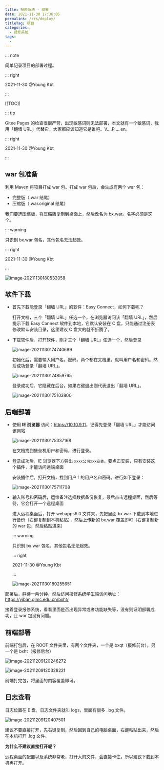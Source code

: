 ```yaml
---
title: 报修系统 - 部署
date: 2021-11-30 17:36:05
permalink: /rrs/deploy/
titleTag: 项目
categories:
  - 报修系统
tags:
  -
---
```


::: note

简单记录项目的部署过程。

::: right

2021-11-30 @Young Kbt

:::

[[TOC]]

::: tip

Gitee Pages 的检查很很严苛，出现敏感词则无法部署，本文就有一个敏感词，我用「翻墙 URL」代替它，大家都应该知道它是谁吧。V....P.....en。

::: right

2021-11-30 @Young Kbt

:::

## war 包准备

利用 Maven 将项目打成 war 包。打成 war 包后，会生成有两个 war 包：

- 完整版（.war 结尾）
- 压缩版（.war.original 结尾）

我们要选压缩版，将压缩版复制到桌面上，然后改名为 bx.war。名字必须是这个。

::: warning

只识别 bx.war 包名，其他包名无法起效。

::: right

2021-11-30 @Young Kbt

:::

![image-20211130180533058](https://cdn.jsdelivr.net/gh/Kele-Bingtang/static/img/%E9%A1%B9%E7%9B%AE/%E6%8A%A5%E4%BF%AE/20211130180542.png)

## 软件下载

- 首先下载能登录「翻墙 URL」的软件：Easy Connect，如何下载呢？

  打开文档，三个「翻墙 URL」任选一个，在浏览器访问该「翻墙 URL」，然后提示下载 Easy Connect 软件到本地，它默认安装在 C 盘，只能通过注册表修改默认安装目录，这里建议 C 盘大的就不折腾了。

- 下载软件后，打开软件，刚才三个「翻墙 URL」任选一个，然后登录

  ![image-20211130174740689](https://cdn.jsdelivr.net/gh/Kele-Bingtang/static/img/%E9%A1%B9%E7%9B%AE/%E6%8A%A5%E4%BF%AE/20211130174741.png)

  初始化后，需要输入用户名，密码。两个都在文档里，就叫用户名和密码。然后成功登录「翻墙 URL」。

  ![image-20211130174859765](https://cdn.jsdelivr.net/gh/Kele-Bingtang/static/img/%E9%A1%B9%E7%9B%AE/%E6%8A%A5%E4%BF%AE/20211130174901.png)

  登录成功后，它隐藏在后台，如果右键退出则代表退出「翻墙 URL」。

  ![image-20211130175103800](https://cdn.jsdelivr.net/gh/Kele-Bingtang/static/img/%E9%A1%B9%E7%9B%AE/%E6%8A%A5%E4%BF%AE/20211130175105.png)

## 后端部署

- 使用 **IE 浏览器** 访问：<https://10.10.9.11>，记得先登录「翻墙 URL」才能访问该网站

  ![image-20211130175337168](https://cdn.jsdelivr.net/gh/Kele-Bingtang/static/img/%E9%A1%B9%E7%9B%AE/%E6%8A%A5%E4%BF%AE/20211130175339.png)

  在文档找到堡垒机用户和密码，进行登录。

- 登录成功后，IE 浏览器下方弹出 `xxxx公司xxx安装`，要点击安装，只有安装这个插件，才能访问远端桌面

  安装插件后，打开文档，找到用户 1 的用户名和密码。进行如下登录：

  ![image-20211130175711708](https://cdn.jsdelivr.net/gh/Kele-Bingtang/static/img/%E9%A1%B9%E7%9B%AE/%E6%8A%A5%E4%BF%AE/20211130175714.png)

- 输入账号和密码后，运维备注选择数据备份恢复，最后点击远程桌面，然后等待，它会打开一个远程桌面

  进入远程桌面后，打开 webapps9.0 文件夹，先把里面 bx.war 下载到本地进行备份（右键复制到本机粘贴），然后上传新的 bx.war 覆盖即可（右键复制新的 war 包，然后粘贴进来）

  ::: warning

  只识别 bx.war 包名，其他包名无法起效。

  ::: right

  2021-11-30 @Young Kbt

  :::

  ![image-20211130180255651](https://cdn.jsdelivr.net/gh/Kele-Bingtang/static/img/%E9%A1%B9%E7%9B%AE/%E6%8A%A5%E4%BF%AE/20211130180300.png)

部署后，静待一两分钟，然后访问报修系统学生端访问地址：<https://yiban.glmc.edu.cn/bxht/>

接着登录报修系统，看看里面是否出现异常或者功能缺失等，没有则证明部署成功，且 war 包没有问题。

## 前端部署

前端打包后，在 ROOT 文件夹里，有两个文件夹，一个是 bxqt（报修前台），另一个是 bxht（报修后台）

![image-20211209120246272](https://cdn.jsdelivr.net/gh/Kele-Bingtang/static/img/%E9%A1%B9%E7%9B%AE/%E6%8A%A5%E4%BF%AE/20211209120659.png)

![image-20211209120328221](https://cdn.jsdelivr.net/gh/Kele-Bingtang/static/img/%E9%A1%B9%E7%9B%AE/%E6%8A%A5%E4%BF%AE/20211209120704.png)

前端打完包，将里面的内容覆盖即可。

## 日志查看

日志位置在 E 盘，日志文件夹就叫 logs，里面有很多 .log 文件。

![image-20211209120407501](https://cdn.jsdelivr.net/gh/Kele-Bingtang/static/img/%E9%A1%B9%E7%9B%AE/%E6%8A%A5%E4%BF%AE/20211209120720.png)

建议不要直接打开，先右键复制，然后回到自己的电脑桌面，右键粘贴出来，然后在本机打开 .log 文件。

**为什么不建议直接打开呢？**

远程桌面的配置以及系统非常老，打开大的文件，会直接卡住，所以建议下载到本机再打开。

